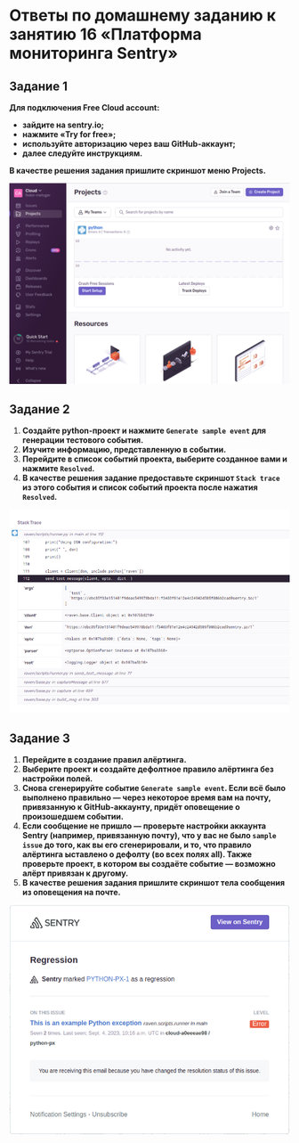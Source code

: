 # Ответы по домашнему заданию к занятию 16 «Платформа мониторинга Sentry»

## Задание 1

**Для подключения Free Cloud account:**
- **зайдите на sentry.io;**
- **нажмите «Try for free»;**
- **используйте авторизацию через ваш GitHub-аккаунт;**
- **далее следуйте инструкциям.**

**В качестве решения задания пришлите скриншот меню Projects.**

  ![](PIC001.png)

## Задание 2

1. **Создайте python-проект и нажмите `Generate sample event` для генерации тестового события.**
1. **Изучите информацию, представленную в событии.**
1. **Перейдите в список событий проекта, выберите созданное вами и нажмите `Resolved`.**
1. **В качестве решения задание предоставьте скриншот `Stack trace` из этого события и список событий проекта после нажатия `Resolved`.**

  ![](PIC002.png)

## Задание 3

1. **Перейдите в создание правил алёртинга.**
2. **Выберите проект и создайте дефолтное правило алёртинга без настройки полей.**
3. **Снова сгенерируйте событие `Generate sample event`. Если всё было выполнено правильно — через некоторое время вам на почту, привязанную к GitHub-аккаунту, придёт оповещение о произошедшем событии.**
4. **Если сообщение не пришло — проверьте настройки аккаунта Sentry (например, привязанную почту), что у вас не было `sample issue` до того, как вы его сгенерировали, и то, что правило алёртинга ыставлено о дефолту (во всех полях all). Также проверьте проект, в котором вы создаёте событие — возможно алёрт привязан к другому.**
5. **В качестве решения задания пришлите скриншот тела сообщения из оповещения на почте.**

  ![](PIC003.png)
